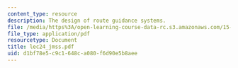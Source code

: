 ```yaml
---
content_type: resource
description: The design of route guidance systems.
file: /media/https%3A/open-learning-course-data-rc.s3.amazonaws.com/15-094j-systems-optimization-models-and-computation-sma-5223-spring-2004/d1bf78e5c9c1648ca080f6d90e5b8aee_lec24_jmss.pdf
file_type: application/pdf
resourcetype: Document
title: lec24_jmss.pdf
uid: d1bf78e5-c9c1-648c-a080-f6d90e5b8aee
---
```

